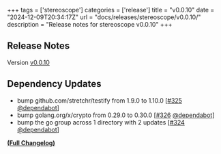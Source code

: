 +++
tags = ['stereoscope']
categories = ['release']
title = "v0.0.10"
date = "2024-12-09T20:34:17Z"
url = "docs/releases/stereoscope/v0.0.10/"
description = "Release notes for stereoscope v0.0.10"
+++

## Release Notes

Version [v0.0.10](https://github.com/anchore/stereoscope/releases/tag/v0.0.10)

## Dependency Updates

- bump github.com/stretchr/testify from 1.9.0 to 1.10.0 [[#325](https://github.com/anchore/stereoscope/pull/325) [@dependabot](https://github.com/dependabot)]
- bump golang.org/x/crypto from 0.29.0 to 0.30.0 [[#326](https://github.com/anchore/stereoscope/pull/326) [@dependabot](https://github.com/dependabot)]
- bump the go group across 1 directory with 2 updates [[#324](https://github.com/anchore/stereoscope/pull/324) [@dependabot](https://github.com/dependabot)]

**[(Full Changelog)](https://github.com/anchore/stereoscope/compare/v0.0.9...v0.0.10)**
